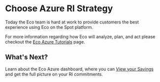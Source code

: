 # Choose Azure RI Strategy

Today the Eco team is hard at work to provide customers the best experience using Eco on the Spot platform.

For more information regarding how Eco will analyze, plan, and act please checkout the [Eco Azure Tutorials](eco/azure-tutorials/) page.

## What's Next?

Learn about the Eco Azure dashboard, where you can [View your Savings](eco/azure-tutorials/view-your-savings) and get the full picture on your RI commitments.
